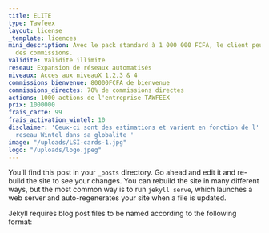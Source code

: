 ```yaml
---
title: ELITE
type: Tawfeex
layout: license
_template: licences
mini_description: Avec le pack standard à 1 000 000 FCFA, le client peut gagner 70%
  des commissions.
validite: Validite illimite
reseau: Expansion de réseaux automatisés
niveaux: Acces aux niveauX 1,2,3 & 4
commissions_bienvenue: 80000FCFA de bienvenue
commissions_directes: 70% de commissions directes
actions: 1000 actions de l'entreprise TAWFEEX
prix: 1000000
frais_carte: 99
frais_activation_wintel: 10
disclaimer: 'Ceux-ci sont des estimations et varient en fonction de l''expansion du
  reseau Wintel dans sa globalite '
image: "/uploads/LSI-cards-1.jpg"
logo: "/uploads/logo.jpeg"
---
```


You’ll find this post in your `_posts` directory. Go ahead and edit it and re-build the site to see your changes. You can rebuild the site in many different ways, but the most common way is to run `jekyll serve`, which launches a web server and auto-regenerates your site when a file is updated.

Jekyll requires blog post files to be named according to the following format:
